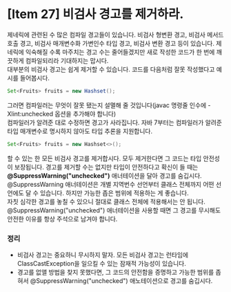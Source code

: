 # [Item 27] 비검사 경고를 제거하라.

제네릭에 관련된 수 많은 컴파일 경고들이 있습니다. 비검사 형변환 경고, 비검사 메서드 호출 경고, 비검사 매개변수화 가변인수 타입 경고, 비검사 변환 경고 등이 있습니다. 제네릭에 익숙해질 수록 마주치는 경고 수는 줄어들겠지만 새로 작성한 코드가 한 번에 깨끗하게 컴파일되리라 기대하지는 맙시다.</br>
대부분의 비검사 경고는 쉽게 제거할 수 있습니다. 코드를 다음처럼 잘못 작성했다고 예시를 들어봅시다.
``` java
Set<Fruits> fruits = new Hashset();
```
그러면 컴파일러는 무엇이 잘못 됐는지 설멸해 줄 것입니다(javac 명령줄 인수에 -Xlint:unchecked 옵션을 추가해야 합니다)
</br>
컴파일러가 알려준 대로 수정하면 경고가 사라집니다. 자바 7부터는 컴파일러가 알려준 타입 매개변수로 명시하지 않아도 타입 추론을 지원합니다.
``` java
Set<Fruits> fruits = new Hashset<>();
```
할 수 있는 한 모든 비검사 경고를 제거합시다. 모두 제거한다면 그 코드는 타입 안전성이 보장됩니다. 경고를 제거할 수는 없지만 타입이 안전하다고 확신이 들 때는 **@SuppressWarning("unchecked")** 애너테이션을 달아 경고를 숨깁시다. @SuppressWarning 애너테이션은 개별 지역번수 선언부터 클래스 전체까지 어떤 선언에도 달 수 있습니다. 하지만 가능한 좁은 범위에 적용하는 게 좋습니다.</br>
자칫 심각한 경고를 놓칠 수 있으니 절대로 클래스 전체에 적용해서는 안 됩니다. @SuppressWarning("unchecked") 애너테이션을 사용할 때면 그 경고를 무시해도 안전한 이유를 항상 주석으로 남겨야 합니다.
### 정리
- 비검사 경고는 중요하니 무시하지 말자. 모든 비검사 경고는 런타임에 ClassCastException을 일으킬 수 있는 잠재적 가능성이 있습니다.
- 경고를 없앨 방법을 찾지 못했다면, 그 코드의 안전함을 증명하고 가능한 범위를 좁혀서 @SuppressWarning("unchecked") 애노테이션으로 경고를 숨깁시다.